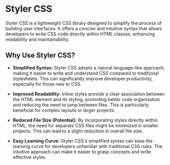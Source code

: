 # Styler CSS

Styler CSS is a lightweight CSS library designed to simplify the process of building user interfaces. It offers a concise and intuitive syntax that allows developers to write CSS code directly within HTML classes, enhancing readability and maintainability.

## Why Use Styler CSS?

* **Simplified Syntax:** Styler CSS adopts a natural language-like approach, making it easier to write and understand CSS compared to traditional stylesheets. This can significantly improve developer productivity, especially for those new to CSS.

* **Improved Readability:** Inline styles provide a clear association between the HTML element and its styling, promoting better code organization and reducing the need to jump between files. This is particularly beneficial for complex layouts or larger projects.

* **Reduced File Size (Potential):** By incorporating styles directly within HTML, the need for separate CSS files might be minimized in smaller projects. This can lead to a slight reduction in overall file size.

* **Easy Learning Curve:** Styler CSS's simplified syntax can ease the learning curve for developers unfamiliar with traditional CSS rules. The intuitive approach can make it easier to grasp concepts and write effective styles.
